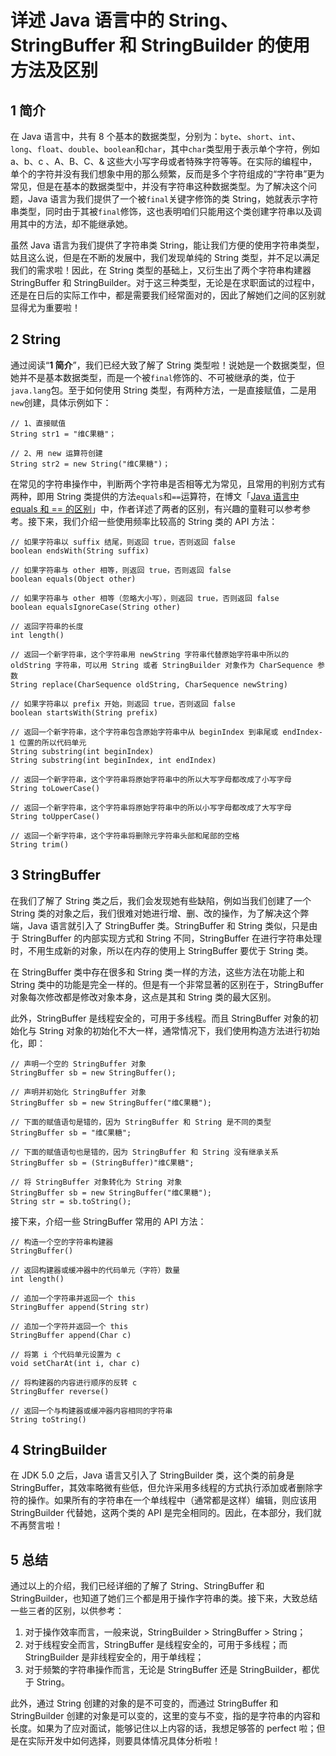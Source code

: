 # 详述 Java 语言中的 String、StringBuffer 和 StringBuilder 的使用方法及区别

1 简介
----

在 Java 语言中，共有 8 个基本的数据类型，分别为：`byte`、`short`、`int`、`long`、`float`、`double`、`boolean`和`char`，其中`char`类型用于表示单个字符，例如 a、b、c 、A、B、C、& 这些大小写字母或者特殊字符等等。在实际的编程中，单个的字符并没有我们想象中用的那么频繁，反而是多个字符组成的“字符串”更为常见，但是在基本的数据类型中，并没有字符串这种数据类型。为了解决这个问题，Java 语言为我们提供了一个被`final`关键字修饰的类 String，她就表示字符串类型，同时由于其被`final`修饰，这也表明咱们只能用这个类创建字符串以及调用其中的方法，却不能继承她。

虽然 Java 语言为我们提供了字符串类 String，能让我们方便的使用字符串类型，姑且这么说，但是在不断的发展中，我们发现单纯的 String 类型，并不足以满足我们的需求啦！因此，在 String 类型的基础上，又衍生出了两个字符串构建器 StringBuffer 和 StringBuilder。对于这三种类型，无论是在求职面试的过程中，还是在日后的实际工作中，都是需要我们经常面对的，因此了解她们之间的区别就显得尤为重要啦！

2 String
--------

通过阅读“**1 简介**”，我们已经大致了解了 String 类型啦！说她是一个数据类型，但她并不是基本数据类型，而是一个被`final`修饰的、不可被继承的类，位于`java.lang`包。至于如何使用 String 类型，有两种方法，一是直接赋值，二是用`new`创建，具体示例如下：

```
// 1、直接赋值
String str1 = "维C果糖"；

// 2、用 new 运算符创建
String str2 = new String("维C果糖")；
```
在常见的字符串操作中，判断两个字符串是否相等尤为常见，且常用的判别方式有两种，即用 String 类提供的方法`equals`和`==`运算符，在博文「[Java 语言中 equals 和 == 的区别](https://github.com/guobinhit/cg-blog/blob/master/articles-of-blog/java-something/equals-hd.md)」中，作者详述了两者的区别，有兴趣的童鞋可以参考参考。接下来，我们介绍一些使用频率比较高的 String 类的 API 方法：

```
// 如果字符串以 suffix 结尾，则返回 true，否则返回 false
boolean endsWith(String suffix)

// 如果字符串与 other 相等，则返回 true，否则返回 false
boolean equals(Object other)

// 如果字符串与 other 相等（忽略大小写），则返回 true，否则返回 false
boolean equalsIgnoreCase(String other)

// 返回字符串的长度
int length()

// 返回一个新字符串，这个字符串用 newString 字符串代替原始字符串中所以的 oldString 字符串，可以用 String 或者 StringBuilder 对象作为 CharSequence 参数
String replace(CharSequence oldString, CharSequence newString)

// 如果字符串以 prefix 开始，则返回 true，否则返回 false 
boolean startsWith(String prefix)

// 返回一个新字符串，这个字符串包含原始字符串中从 beginIndex 到串尾或 endIndex-1 位置的所以代码单元
String substring(int beginIndex)
String substring(int beginIndex, int endIndex)

// 返回一个新字符串，这个字符串将原始字符串中的所以大写字母都改成了小写字母
String toLowerCase()

// 返回一个新字符串，这个字符串将原始字符串中的所以小写字母都改成了大写字母
String toUpperCase()

// 返回一个新字符串，这个字符串将删除元字符串头部和尾部的空格
String trim()

```

3 StringBuffer
--------------
在我们了解了 String 类之后，我们会发现她有些缺陷，例如当我们创建了一个 String 类的对象之后，我们很难对她进行增、删、改的操作，为了解决这个弊端，Java 语言就引入了 StringBuffer 类。StringBuffer 和 String 类似，只是由于 StringBuffer 的内部实现方式和 String 不同，StringBuffer 在进行字符串处理时，不用生成新的对象，所以在内存的使用上 StringBuffer 要优于 String 类。

在 StringBuffer 类中存在很多和 String 类一样的方法，这些方法在功能上和 String 类中的功能是完全一样的。但是有一个非常显著的区别在于，StringBuffer 对象每次修改都是修改对象本身，这点是其和 String 类的最大区别。

此外，StringBuffer 是线程安全的，可用于多线程。而且 StringBuffer 对象的初始化与 String 对象的初始化不大一样，通常情况下，我们使用构造方法进行初始化，即：

```
// 声明一个空的 StringBuffer 对象
StringBuffer sb = new StringBuffer();

// 声明并初始化 StringBuffer 对象
StringBuffer sb = new StringBuffer("维C果糖");

// 下面的赋值语句是错的，因为 StringBuffer 和 String 是不同的类型
StringBuffer sb = "维C果糖";

// 下面的赋值语句也是错的，因为 StringBuffer 和 String 没有继承关系
StringBuffer sb = (StringBuffer)"维C果糖";

// 将 StringBuffer 对象转化为 String 对象
StringBuffer sb = new StringBuffer("维C果糖");
String str = sb.toString();

```
接下来，介绍一些 StringBuffer 常用的 API 方法：

```
// 构造一个空的字符串构建器 
StringBuffer()

// 返回构建器或缓冲器中的代码单元（字符）数量 
int length()

// 追加一个字符串并返回一个 this 
StringBuffer append(String str)

// 追加一个字符并返回一个 this 
StringBuffer append(Char c)

// 将第 i 个代码单元设置为 c 
void setCharAt(int i, char c)

// 将构建器的内容进行顺序的反转 c 
StringBuffer reverse()

// 返回一个与构建器或缓冲器内容相同的字符串 
String toString()

```

4 StringBuilder
---------------
在 JDK 5.0 之后，Java 语言又引入了 StringBuilder 类，这个类的前身是 StringBuffer，其效率略微有些低，但允许采用多线程的方式执行添加或者删除字符的操作。如果所有的字符串在一个单线程中（通常都是这样）编辑，则应该用 StringBuilder 代替她，这两个类的 API 是完全相同的。因此，在本部分，我们就不再赘言啦！

5 总结
----

通过以上的介绍，我们已经详细的了解了 String、StringBuffer 和 StringBuilder，也知道了她们三个都是用于操作字符串的类。接下来，大致总结一些三者的区别，以供参考：

 1. 对于操作效率而言，一般来说，StringBuilder > StringBuffer  > String；
 2. 对于线程安全而言，StringBuffer 是线程安全的，可用于多线程；而 StringBuilder 是非线程安全的，用于单线程；
 3. 对于频繁的字符串操作而言，无论是 StringBuffer 还是 StringBuilder，都优于 String。

此外，通过 String 创建的对象的是不可变的，而通过 StringBuffer 和 StringBuilder 创建的对象是可以变的，这里的变与不变，指的是字符串的内容和长度。如果为了应对面试，能够记住以上内容的话，我想足够答的 perfect 啦；但是在实际开发中如何选择，则要具体情况具体分析啦！


